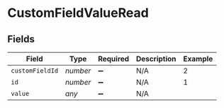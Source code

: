 # CustomFieldValueRead


## Fields

| Field              | Type               | Required           | Description        | Example            |
| ------------------ | ------------------ | ------------------ | ------------------ | ------------------ |
| `customFieldId`    | *number*           | :heavy_minus_sign: | N/A                | 2                  |
| `id`               | *number*           | :heavy_minus_sign: | N/A                | 1                  |
| `value`            | *any*              | :heavy_minus_sign: | N/A                |                    |